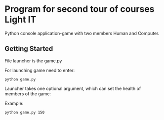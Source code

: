 # Program for second tour of courses Light IT
Python console application-game with two members Human and Computer.

## Getting Started
File launcher is the game.py

For launching game need to enter:

```
python game.py
```

Launcher takes one optional argument, which can set the health of members of the game:

Example:

```
python game.py 150
```
